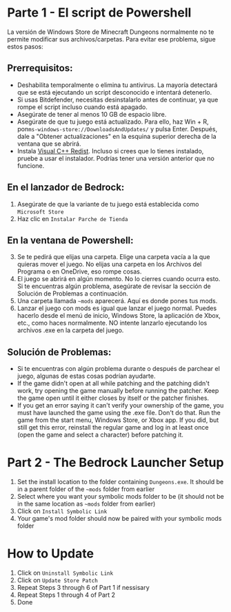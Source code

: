 ﻿# Parte 1 - El script de Powershell
La versión de Windows Store de Minecraft Dungeons normalmente no te permite modificar sus archivos/carpetas. Para evitar ese problema, sigue estos pasos:

## Prerrequisitos:
- Deshabilita temporalmente o elimina tu antivirus. La mayoría detectará que se está ejecutando un script desconocido e intentará detenerlo.
- Si usas Bitdefender, necesitas desinstalarlo antes de continuar, ya que rompe el script incluso cuando está apagado.
- Asegúrate de tener al menos 10 GB de espacio libre.
- Asegúrate de que tu juego está actualizado. Para ello, haz Win + R, pon`ms-windows-store://DownloadsAndUpdates/` y pulsa Enter. Después, dale a "Obtener actualizaciones" en la esquina superior derecha de la ventana que se abrirá.
- Instala [Visual C++ Redist](https://aka.ms/vs/16/release/vc_redist.x64.exe). Incluso si crees que lo tienes instalado, pruebe a usar el instalador. Podrías tener una versión anterior que no funcione.

## En el lanzador de Bedrock:
1. Asegúrate de que la variante de tu juego está establecida como `Microsoft Store`
3. Haz clic en `Instalar Parche de Tienda`

## En la ventana de Powershell:

3. Se te pedirá que elijas una carpeta. Elige una carpeta vacía a la que quieras mover el juego. No elijas una carpeta en los Archivos del Programa o en OneDrive, eso rompe cosas.
4. El juego se abrirá en algún momento. No lo cierres cuando ocurra esto. Si te encuentras algún problema, asegúrate de revisar la sección de Solución de Problemas a continuación.
5. Una carpeta llamada `~mods` aparecerá. Aquí es donde pones tus mods.
7. Lanzar el juego con mods es igual que lanzar el juego normal. Puedes hacerlo desde el menú de inicio, Windows Store, la aplicación de Xbox, etc., como haces normalmente. NO intente lanzarlo ejecutando los archivos .exe en la carpeta del juego.

## Solución de Problemas:
- Si te encuentras con algún problema durante o después de parchear el juego, algunas de estas cosas podrían ayudarte.
- If the game didn't open at all while patching and the patching didn't work, try opening the game manually before running the patcher. Keep the game open until it either closes by itself or the patcher finishes.
- If you get an error saying it can't verify your ownership of the game, you must have launched the game using the .exe file. Don't do that. Run the game from the start menu, Windows Store, or Xbox app. If you did, but still get this error, reinstall the regular game and log in at least once (open the game and select a character) before patching it.

# Part 2 - The Bedrock Launcher Setup
1. Set the install location to the folder containing `Dungeons.exe`. It should be in a parent folder of the `~mods` folder from earlier
2. Select where you want your symbolic mods folder to be (it should not be in the same location as `~mods` folder from earlier)
3. Click on `Install Symbolic Link`
4. Your game's mod folder should now be paired with your symbolic mods folder

# How to Update
1. Click on `Uninstall Symbolic Link`
2. Click on `Update Store Patch`
3. Repeat Steps 3 through 6 of Part 1 if nessisary
4. Repeat Steps 1 through 4 of Part 2
5. Done



